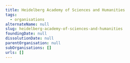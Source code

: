```yaml
---
title: Heidelberg Academy of Sciences and Humanities
tags:
  - organisations
alternateName: null
slug: heidelberg-academy-of-sciences-and-humanities
foundingDate: null
dissolutionDate: null
parentOrganisation: null
subOrganisations: []
urls: []
---
```

